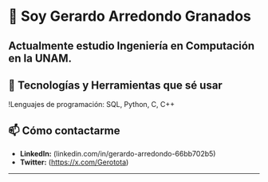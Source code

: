 # 👋 Soy Gerardo Arredondo Granados

Actualmente estudio Ingeniería en Computación en la UNAM. 
---

## 🔧 Tecnologías y Herramientas que sé usar

!Lenguajes de programación: SQL, Python, C, C++ 



## 📫 Cómo contactarme

- **LinkedIn:** (linkedin.com/in/gerardo-arredondo-66bb702b5)
- **Twitter:** (https://x.com/Gerotota)

---
